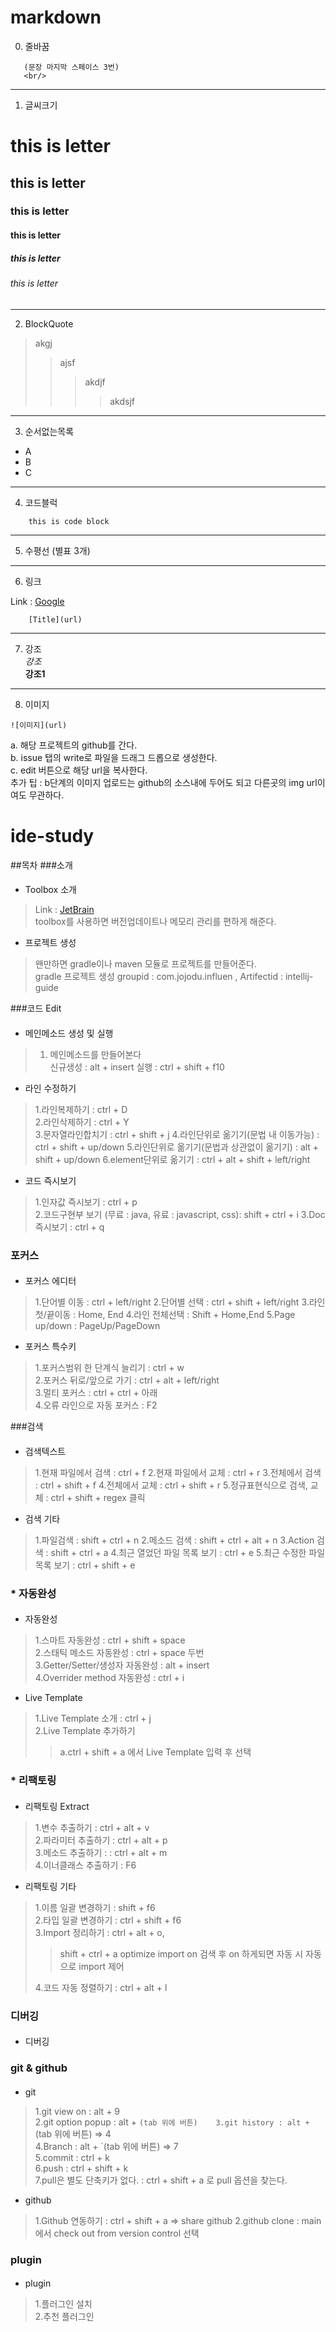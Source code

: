 # markdown
0. 줄바꿈
```
   (문장 마지막 스페이스 3번)
   <br/>
```

***
1. 글씨크기
# this is letter
## this is letter
### this is letter
#### this is letter
##### this is letter
###### this is letter
***

2. BlockQuote
> akgj
> > ajsf
> >> akdjf
> >>> akdsjf
*** 

3. 순서없는목록
* A
* B
* C

***
4. 코드블럭
```
    this is code block
```
***

5. 수평선 (별표 3개)
***

6. 링크

Link : [Google](http://www.google.com)
```
    [Title](url)
```

***

7. 강조  
   *강조*  
   **강조1**

***

8. 이미지
```
![이미지](url)
```
a. 해당 프로젝트의 github를 간다.   
b. issue 탭의 write로 파일을 드래그 드롭으로 생성한다.   
c. edit 버튼으로 해당 url을 복사한다.   
추가 팁 : b단계의 이미지 업로드는 github의 소스내에 두어도 되고 다른곳의 img url이여도 무관하다.

# ide-study

##목차
###소개
#### 
* Toolbox 소개
> Link : [JetBrain](https://www.jetbrains.com/ko-kr/)   
toolbox를 사용하면 버전업데이트나 메모리 관리를 편하게 해준다.

* 프로젝트 생성
> 왠만하면 gradle이나 maven 모듈로 프로젝트를 만들어준다.   
gradle 프로젝트 생성 groupid : com.jojodu.influen , Artifectid : intellij-guide

###코드 Edit
####
* 메인메소드 생성 및 실행
> 1. 메인메소드를 만들어본다   
> 신규생성 : alt + insert
> 실행 : ctrl + shift + f10

* 라인 수정하기
>1.라인복제하기 : ctrl + D   
>2.라인삭제하기 : ctrl + Y   
>3.문자열라인합치기 : ctrl + shift + j
>4.라인단위로 옮기기(문법 내 이동가능) : ctrl + shift + up/down 
>5.라인단위로 옮기기(문법과 상관없이 옮기기) : alt + shift + up/down
>6.element단위로 옮기기 : ctrl + alt + shift + left/right

* 코드 즉시보기
>1.인자값 즉시보기 : ctrl + p   
>2.코드구현부 보기 (무료 : java, 유료 : javascript, css): shift + ctrl + i
>3.Doc 즉시보기 : ctrl + q

### 포커스
####
* 포커스 에디터
>1.단어별 이동 : ctrl + left/right
>2.단어별 선택 : ctrl + shift + left/right
>3.라인 첫/끝이동 : Home, End
>4.라인 전체선택 : Shift + Home,End
>5.Page up/down : PageUp/PageDown

* 포커스 특수키
>1.포커스범위 한 단계식 늘리기 : ctrl + w   
> 2.포커스 뒤로/앞으로 가기 : ctrl + alt + left/right   
> 3.멀티 포커스 : ctrl + ctrl + 아래   
> 4.오류 라인으로 자동 포커스 : F2

###검색
####
* 검색텍스트
> 1.현재 파일에서 검색 : ctrl + f
> 2.현재 파일에서 교체 : ctrl + r
> 3.전체에서 검색 : ctrl + shift + f
> 4.전체에서 교체 : ctrl + shift + r
> 5.정규표현식으로 검색, 교체 : ctrl + shift + regex 클릭

* 검색 기타
> 1.파일검색 : shift + ctrl + n
> 2.메소드 검색 : shift + ctrl + alt + n
> 3.Action 검색 : shift + ctrl + a
> 4.최근 열었던 파일 목록 보기 : ctrl + e
> 5.최근 수정한 파일 목록 보기 : ctrl + shift + e

### * 자동완성
####
* 자동완성
> 1.스마트 자동완성 : ctrl + shift + space   
> 2.스태틱 메소드 자동완성 : ctrl + space 두번   
> 3.Getter/Setter/생성자 자동완성 : alt + insert   
> 4.Overrider method 자동완성 : ctrl + i   

* Live Template
> 1.Live Template 소개 : ctrl + j    
> 2.Live Template 추가하기
> > a.ctrl + shift + a 에서 Live Template 입력 후 선택

### * 리팩토링
####
* 리팩토링 Extract
> 1.변수 추출하기  : ctrl + alt + v   
> 2.파라미터 추출하기 : ctrl + alt + p   
> 3.메소드 추출하기 : : ctrl + alt + m   
> 4.이너클래스 추출하기 : F6

* 리팩토링 기타
> 1.이름 일괄 변경하기 : shift + f6   
> 2.타입 일괄 변경하기 : ctrl + shift + f6   
> 3.Import 정리하기 : ctrl + alt + o,   
>> shift + ctrl + a optimize import on 검색 후
>> on 하게되면 자동 시 자동으로 import 제어   
> 
> 4.코드 자동 정렬하기 : ctrl + alt + l

### 디버깅
####
* 디버깅


### git & github
####
* git
> 1.git view on : alt + 9   
> 2.git option popup : alt + `(tab 위에 버튼)   
> 3.git history : alt + `(tab 위에 버튼) => 4   
> 4.Branch : alt + `(tab 위에 버튼) => 7   
> 5.commit : ctrl + k   
> 6.push : ctrl + shift + k   
> 7.pull은 별도 단축키가 없다. : ctrl + shift + a 로 pull 옵션을 찾는다.
> 

* github
> 1.Github 연동하기 : ctrl + shift + a => share github
> 2.github clone : main에서 check out from version control 선택
> 
### plugin
####
* plugin
> 1.플러그인 설치   
> 2.추천 플러그인
> 

